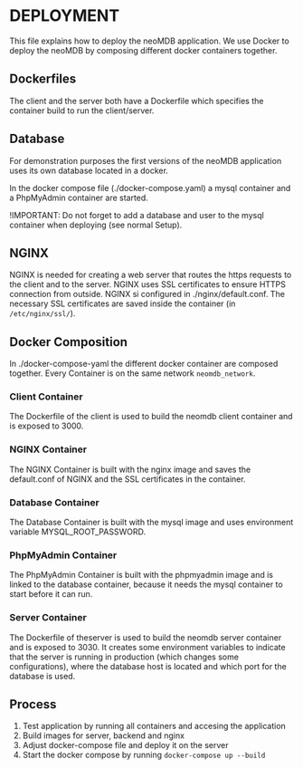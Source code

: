 # DEPLOYMENT
This file explains how to deploy the neoMDB application.
We use Docker to deploy the neoMDB by composing different docker containers together.

## Dockerfiles
The client and the server both have a Dockerfile which specifies the container build to run the client/server.

## Database
For demonstration purposes the first versions of the neoMDB application uses its own database located in a docker.

In the docker compose file (./docker-compose.yaml) a mysql container and a PhpMyAdmin container are started.

!IMPORTANT: Do not forget to add a database and user to the mysql container when deploying (see normal Setup). 

## NGINX
NGINX is needed for creating a web server that routes the https requests to the client and to the server. NGINX uses SSL certificates to ensure HTTPS connection from outside. NGINX si configured in ./nginx/default.conf.
The necessary SSL certificates are saved inside the container (in `/etc/nginx/ssl/`). 

## Docker Composition
In ./docker-compose-yaml the different docker container are composed together.  Every Container is on the same network `neomdb_network`.
### Client Container
The Dockerfile of the client is used to build the neomdb client container and is exposed to 3000.
### NGINX Container
The NGINX Container is built with the nginx image and saves the default.conf of NGINX and the SSL certificates in the container.
### Database Container
The Database Container is built with the mysql image and uses environment variable MYSQL_ROOT_PASSWORD.
### PhpMyAdmin Container
The PhpMyAdmin Container is built with the phpmyadmin image and is linked to the database container, because it needs the mysql container to start before it can run.
### Server Container
The Dockerfile of theserver is used to build the neomdb server container and is exposed to 3030. It creates some environment variables to indicate that the server is running in production (which changes some configurations), where the database host is located and which port for the database is used.

## Process
1. Test application by running all containers and accesing the application
2. Build images for server, backend and nginx
3. Adjust docker-compose file and deploy it on the server
4. Start the docker compose by running `docker-compose up --build`
